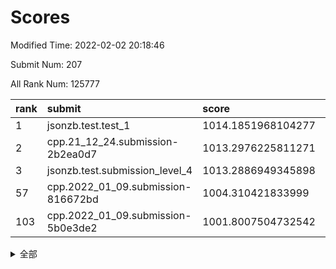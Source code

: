 # Scores

Modified Time: 2022-02-02 20:18:46

Submit Num: 207

All Rank Num: 125777

| rank |               submit               |       score        |       sigma        | pk_num |
| :--- | :--------------------------------- | :----------------- | :----------------- | :----- |
| 1    | jsonzb.test.test_1                 | 1014.1851968104277 | 0.8427267396938282 | 2428   |
| 2    | cpp.21_12_24.submission-2b2ea0d7   | 1013.2976225811271 | 0.7825704657858581 | 2430   |
| 3    | jsonzb.test.submission_level_4     | 1013.2886949345898 | 0.832167171879533  | 2432   |
| 57   | cpp.2022_01_09.submission-816672bd | 1004.310421833999  | 0.7244306610973643 | 2432   |
| 103  | cpp.2022_01_09.submission-5b0e3de2 | 1001.8007504732542 | 0.7135937129891894 | 2428   |


<details>
<summary>全部</summary>

| rank |                 submit                 |       score        |       sigma        | pk_num |
| :--- | :------------------------------------- | :----------------- | :----------------- | :----- |
| 1    | jsonzb.test.test_1                     | 1014.1851968104277 | 0.8427267396938282 | 2428   |
| 2    | cpp.21_12_24.submission-2b2ea0d7       | 1013.2976225811271 | 0.7825704657858581 | 2430   |
| 3    | jsonzb.test.submission_level_4         | 1013.2886949345898 | 0.832167171879533  | 2432   |
| 4    | gobigger.level_3.submission_level_3_29 | 1011.7165880216556 | 0.7982052699818869 | 2431   |
| 5    | gobigger.level_3.submission_level_3_2  | 1011.6498326955252 | 0.7829018322388619 | 2428   |
| 6    | gobigger.level_3.submission_level_3_27 | 1011.6155106509054 | 0.790898457123416  | 2431   |
| 7    | gobigger.level_3.submission_level_3_49 | 1011.3810904540449 | 0.7803998279633626 | 2430   |
| 8    | gobigger.level_3.submission_level_3_32 | 1011.3523722841408 | 0.7955713860859365 | 2429   |
| 9    | gobigger.level_3.submission_level_3_8  | 1011.0139726718987 | 0.774980942082166  | 2436   |
| 10   | gobigger.level_3.submission_level_3_20 | 1010.9266519267002 | 0.7522720621996891 | 2430   |
| 11   | gobigger.level_3.submission_level_3_35 | 1010.8960258054645 | 0.7673786951146142 | 2431   |
| 12   | gobigger.level_3.submission_level_3_16 | 1010.8187511305294 | 0.7626797435667242 | 2429   |
| 13   | gobigger.level_3.submission_level_3_46 | 1010.7272405718761 | 0.7880877724786367 | 2431   |
| 14   | gobigger.level_3.submission_level_3_28 | 1010.6629828443139 | 0.770053816517302  | 2432   |
| 15   | gobigger.level_3.submission_level_3_23 | 1010.6287497930496 | 0.7688832133914847 | 2433   |
| 16   | gobigger.level_3.submission_level_3_26 | 1010.6230456430353 | 0.761017909854592  | 2429   |
| 17   | gobigger.level_3.submission_level_3_33 | 1010.5235855875824 | 0.743982317011791  | 2433   |
| 18   | gobigger.level_3.submission_level_3_39 | 1010.4839788380158 | 0.7643668823393355 | 2427   |
| 19   | gobigger.level_3.submission_level_3_13 | 1010.2156109825969 | 0.7630011885024375 | 2431   |
| 20   | gobigger.level_3.submission_level_3_40 | 1010.1883765020647 | 0.7801181470300851 | 2433   |
| 21   | gobigger.level_3.submission_level_3_7  | 1010.0914752425573 | 0.7565351363202067 | 2431   |
| 22   | gobigger.level_3.submission_level_3_34 | 1010.071556102812  | 0.786335376309882  | 2428   |
| 23   | gobigger.level_3.submission_level_3_24 | 1010.0564867539048 | 0.7770340540262982 | 2433   |
| 24   | gobigger.level_3.submission_level_3_47 | 1010.0489176358167 | 0.7630351021278077 | 2433   |
| 25   | gobigger.level_3.submission_level_3_17 | 1009.975135707381  | 0.7506795073356848 | 2426   |
| 26   | gobigger.level_3.submission_level_3_11 | 1009.9421228328999 | 0.757398945833389  | 2432   |
| 27   | gobigger.level_3.submission_level_3_30 | 1009.8232716764226 | 0.7556923116722973 | 2426   |
| 28   | gobigger.level_3.submission_level_3_37 | 1009.6725837070351 | 0.7667816517320359 | 2431   |
| 29   | gobigger.level_3.submission_level_3_19 | 1009.6448206001254 | 0.7465025461022025 | 2430   |
| 30   | gobigger.level_3.submission_level_3_41 | 1009.6369562253058 | 0.7765832820074919 | 2424   |
| 31   | gobigger.level_3.submission_level_3_22 | 1009.612184198882  | 0.7538625659043866 | 2426   |
| 32   | gobigger.level_3.submission_level_3_0  | 1009.5801141593522 | 0.7605856470976307 | 2434   |
| 33   | gobigger.level_3.submission_level_3_1  | 1009.5790818695493 | 0.7598689804479746 | 2428   |
| 34   | gobigger.level_3.submission_level_3_10 | 1009.561985858359  | 0.7470228214464879 | 2433   |
| 35   | gobigger.level_3.submission_level_3_25 | 1009.5182303506856 | 0.7606444748122312 | 2433   |
| 36   | gobigger.level_3.submission_level_3_12 | 1009.5141057730162 | 0.7414137967943646 | 2430   |
| 37   | gobigger.level_3.submission_level_3_6  | 1009.4636655207003 | 0.7550763460513846 | 2430   |
| 38   | gobigger.level_3.submission_level_3_31 | 1009.3989966616285 | 0.7550585738536603 | 2430   |
| 39   | gobigger.level_3.submission_level_3_4  | 1009.3969711372885 | 0.7541375244956433 | 2427   |
| 40   | gobigger.level_3.submission_level_3_43 | 1009.3925228924682 | 0.7689957075599738 | 2433   |
| 41   | gobigger.level_3.submission_level_3_5  | 1009.2275127775617 | 0.7822224530265789 | 2430   |
| 42   | gobigger.level_3.submission_level_3_15 | 1009.2117518891032 | 0.7682240850654416 | 2433   |
| 43   | gobigger.level_3.submission_level_3_14 | 1009.2037327571302 | 0.7546074389091779 | 2434   |
| 44   | gobigger.level_3.submission_level_3_44 | 1009.2032673222146 | 0.7463401661373713 | 2427   |
| 45   | gobigger.level_3.submission_level_3_45 | 1009.1808002698796 | 0.764811106819112  | 2435   |
| 46   | gobigger.level_3.submission_level_3_18 | 1008.9745290567841 | 0.7560776212428597 | 2431   |
| 47   | gobigger.level_3.submission_level_3_42 | 1008.9543910621929 | 0.7477055454921412 | 2432   |
| 48   | gobigger.level_3.submission_level_3_36 | 1008.8599030335419 | 0.7610813559860727 | 2435   |
| 49   | gobigger.level_3.submission_level_3_38 | 1008.8023394815837 | 0.7512175187791542 | 2429   |
| 50   | gobigger.level_3.submission_level_3_9  | 1008.745437112713  | 0.7529830215086969 | 2427   |
| 51   | gobigger.level_3.submission_level_3_48 | 1008.6751470024952 | 0.7326551497892729 | 2426   |
| 52   | gobigger.level_3.submission_level_3_21 | 1008.6540674479089 | 0.7408145940164974 | 2431   |
| 53   | gobigger.level_3.submission_level_3_3  | 1008.3969128835287 | 0.7405986529950968 | 2430   |
| 54   | gobigger.level_1.submission_level_1_10 | 1004.6417876128079 | 0.7315214209820683 | 2434   |
| 55   | gobigger.level_1.submission_level_1_46 | 1004.4941373091604 | 0.720490718441256  | 2431   |
| 56   | gobigger.level_1.submission_level_1_5  | 1004.3210087052375 | 0.7164423497864921 | 2429   |
| 57   | cpp.2022_01_09.submission-816672bd     | 1004.310421833999  | 0.7244306610973643 | 2432   |
| 58   | gobigger.level_1.submission_level_1_31 | 1004.247334972741  | 0.7149638087364668 | 2428   |
| 59   | gobigger.level_1.submission_level_1_25 | 1004.2042185393199 | 0.7061110096287204 | 2427   |
| 60   | gobigger.level_1.submission_level_1_4  | 1004.0641944936445 | 0.7172060584354845 | 2428   |
| 61   | gobigger.level_1.submission_level_1_23 | 1004.0464729388705 | 0.7121647371587085 | 2434   |
| 62   | gobigger.level_1.submission_level_1_24 | 1004.0098582371972 | 0.7171885596463472 | 2431   |
| 63   | gobigger.level_1.submission_level_1_41 | 1003.8985850567909 | 0.7195347543852258 | 2430   |
| 64   | gobigger.level_1.submission_level_1_12 | 1003.886006122986  | 0.7287873378151819 | 2428   |
| 65   | gobigger.level_1.submission_level_1_26 | 1003.8453178633761 | 0.7291952066876112 | 2431   |
| 66   | gobigger.level_1.submission_level_1_22 | 1003.8179104759599 | 0.721851224400137  | 2435   |
| 67   | gobigger.level_1.submission_level_1_42 | 1003.7937911076615 | 0.7107170100672588 | 2431   |
| 68   | gobigger.level_1.submission_level_1_20 | 1003.7520164267999 | 0.7201284539152701 | 2429   |
| 69   | gobigger.level_1.submission_level_1_49 | 1003.7281299583993 | 0.7222754496035801 | 2427   |
| 70   | gobigger.level_1.submission_level_1_38 | 1003.7259538329832 | 0.7127817172519025 | 2434   |
| 71   | gobigger.level_1.submission_level_1_29 | 1003.5800348951547 | 0.715572065242809  | 2434   |
| 72   | gobigger.level_1.submission_level_1_40 | 1003.5667828818977 | 0.7139789758714927 | 2429   |
| 73   | gobigger.level_1.submission_level_1_48 | 1003.5443686826168 | 0.7239475575232567 | 2432   |
| 74   | gobigger.level_1.submission_level_1_15 | 1003.5334197401131 | 0.7216955737188422 | 2428   |
| 75   | gobigger.level_1.submission_level_1_6  | 1003.5259788908519 | 0.7133672408182195 | 2431   |
| 76   | gobigger.level_1.submission_level_1_36 | 1003.4816217506205 | 0.7181078827255669 | 2432   |
| 77   | gobigger.level_1.submission_level_1_43 | 1003.4747626897337 | 0.7210823694724224 | 2423   |
| 78   | gobigger.level_1.submission_level_1_44 | 1003.4332454208578 | 0.7123242614028916 | 2431   |
| 79   | gobigger.level_1.submission_level_1_39 | 1003.427040818806  | 0.7128581411215564 | 2429   |
| 80   | gobigger.level_1.submission_level_1_17 | 1003.4034051175169 | 0.7094917587257871 | 2437   |
| 81   | gobigger.level_1.submission_level_1_0  | 1003.3845248328786 | 0.718056806387171  | 2431   |
| 82   | gobigger.level_1.submission_level_1_9  | 1003.3753627848679 | 0.7098867708226916 | 2431   |
| 83   | gobigger.level_1.submission_level_1_19 | 1003.30670864854   | 0.7202632402485835 | 2431   |
| 84   | gobigger.level_1.submission_level_1_34 | 1003.223423777686  | 0.7106356893807397 | 2433   |
| 85   | gobigger.level_1.submission_level_1_28 | 1003.2081494137055 | 0.7120563471368389 | 2430   |
| 86   | gobigger.level_1.submission_level_1_1  | 1003.1747903423967 | 0.7123908660315292 | 2430   |
| 87   | gobigger.level_1.submission_level_1_32 | 1003.1534752432184 | 0.7108139753508875 | 2434   |
| 88   | gobigger.level_1.submission_level_1_30 | 1003.126614013919  | 0.7152417879947708 | 2426   |
| 89   | gobigger.level_1.submission_level_1_16 | 1003.0038251456783 | 0.7103105578064811 | 2429   |
| 90   | gobigger.level_1.submission_level_1_18 | 1002.9220165584718 | 0.7156594806656134 | 2437   |
| 91   | gobigger.level_1.submission_level_1_47 | 1002.8674380864401 | 0.7216183266128879 | 2428   |
| 92   | gobigger.level_1.submission_level_1_14 | 1002.8425227545342 | 0.7174486921760984 | 2432   |
| 93   | gobigger.level_1.submission_level_1_7  | 1002.8164243077737 | 0.7126663449667524 | 2432   |
| 94   | gobigger.level_1.submission_level_1_21 | 1002.8088229758814 | 0.7233381420741481 | 2430   |
| 95   | gobigger.level_1.submission_level_1_2  | 1002.7577558457551 | 0.7152398098058388 | 2433   |
| 96   | gobigger.level_1.submission_level_1_13 | 1002.7135918296693 | 0.7302929123954157 | 2428   |
| 97   | gobigger.level_1.submission_level_1_37 | 1002.6207219149151 | 0.723014860077572  | 2428   |
| 98   | gobigger.level_1.submission_level_1_45 | 1002.5771667503029 | 0.7244309127459484 | 2433   |
| 99   | gobigger.level_1.submission_level_1_27 | 1002.5230390186384 | 0.7126379955853637 | 2434   |
| 100  | gobigger.level_1.submission_level_1_8  | 1002.4779946586634 | 0.7189108795085046 | 2430   |
| 101  | gobigger.level_1.submission_level_1_3  | 1002.2644456400433 | 0.7092533553827327 | 2434   |
| 102  | gobigger.level_1.submission_level_1_11 | 1002.0584978196764 | 0.718826270338123  | 2430   |
| 103  | cpp.2022_01_09.submission-5b0e3de2     | 1001.8007504732542 | 0.7135937129891894 | 2428   |
| 104  | gobigger.level_1.submission_level_1_35 | 1001.775254769257  | 0.7112444889208172 | 2427   |
| 105  | gobigger.level_1.submission_level_1_33 | 1001.4957835120796 | 0.722455961102584  | 2431   |
| 106  | gobigger.random.submission_random_22   | 997.4324314486411  | 0.7116093952726708 | 2429   |
| 107  | gobigger.random.submission_random_32   | 997.3395015680667  | 0.7023185654625619 | 2434   |
| 108  | gobigger.random.submission_random_12   | 997.0605050848543  | 0.7096478896721624 | 2431   |
| 109  | gobigger.random.submission_random_19   | 996.8452295991524  | 0.7038200914098632 | 2425   |
| 110  | gobigger.random.submission_random_48   | 996.8110525121207  | 0.6999867839416652 | 2429   |
| 111  | gobigger.random.submission_random_28   | 996.6081832485538  | 0.7133843584971624 | 2425   |
| 112  | gobigger.random.submission_random_40   | 996.575091453487   | 0.7148117117748296 | 2434   |
| 113  | gobigger.random.submission_random_21   | 996.4733241228648  | 0.713565618936657  | 2431   |
| 114  | gobigger.random.submission_random_41   | 996.4597148342127  | 0.7114246267191817 | 2431   |
| 115  | gobigger.random.submission_random_24   | 996.3692410458273  | 0.7104250833576309 | 2430   |
| 116  | gobigger.random.submission_random_42   | 996.3684734041923  | 0.7278498698643763 | 2431   |
| 117  | gobigger.random.submission_random_49   | 996.3039546565319  | 0.7063321225091942 | 2434   |
| 118  | gobigger.random.submission_random_16   | 996.2910363020902  | 0.7170514943949495 | 2433   |
| 119  | gobigger.random.submission_random_31   | 996.2267729322359  | 0.7115264714873318 | 2431   |
| 120  | gobigger.random.submission_random_6    | 996.2236552755247  | 0.713958174229231  | 2429   |
| 121  | gobigger.random.submission_random_27   | 996.19194829558    | 0.7118121492240578 | 2429   |
| 122  | gobigger.random.submission_random_1    | 996.1454442441234  | 0.7003099166551188 | 2430   |
| 123  | gobigger.random.submission_random_36   | 996.1412509374449  | 0.7048549776133194 | 2426   |
| 124  | gobigger.random.submission_random_25   | 996.1312068699466  | 0.6995140137566774 | 2432   |
| 125  | gobigger.random.submission_random_39   | 996.1308257237074  | 0.7118478568572918 | 2431   |
| 126  | gobigger.random.submission_random_46   | 996.1236604236041  | 0.7115449491119187 | 2435   |
| 127  | gobigger.random.submission_random_10   | 996.0832317772425  | 0.7127713433174099 | 2430   |
| 128  | gobigger.random.submission_random_23   | 996.0629527868095  | 0.7076931280927862 | 2429   |
| 129  | gobigger.random.submission_random_9    | 995.9816835257614  | 0.7026229833774627 | 2429   |
| 130  | gobigger.random.submission_random_26   | 995.9432736644563  | 0.7114868590936974 | 2429   |
| 131  | gobigger.random.submission_random_30   | 995.9324502796369  | 0.7208148475874605 | 2432   |
| 132  | gobigger.random.submission_random_11   | 995.88464381745    | 0.7070100996254843 | 2435   |
| 133  | gobigger.random.submission_random_29   | 995.8507507831106  | 0.708024440418624  | 2434   |
| 134  | gobigger.random.submission_random_38   | 995.8383897593612  | 0.71380719028591   | 2434   |
| 135  | gobigger.random.submission_random_15   | 995.6605669287405  | 0.7111725954910836 | 2430   |
| 136  | gobigger.random.submission_random_17   | 995.6523504337731  | 0.7084125402714785 | 2432   |
| 137  | gobigger.random.submission_random_8    | 995.6281362387035  | 0.7045528240754969 | 2426   |
| 138  | gobigger.random.submission_random_4    | 995.5973933341919  | 0.7202954125553667 | 2430   |
| 139  | gobigger.random.submission_random_45   | 995.5913531903666  | 0.6974876375451324 | 2434   |
| 140  | gobigger.random.submission_random_47   | 995.5118770018759  | 0.7033019900328753 | 2433   |
| 141  | gobigger.random.submission_random_44   | 995.5030881148779  | 0.7210226812153854 | 2430   |
| 142  | gobigger.random.submission_random_2    | 995.4869286864518  | 0.7245061800102254 | 2428   |
| 143  | gobigger.random.submission_random_3    | 995.4307984439698  | 0.7191410452129553 | 2433   |
| 144  | gobigger.random.submission_random_34   | 995.4239649242279  | 0.7216402365807257 | 2426   |
| 145  | gobigger.random.submission_random_18   | 995.4192695904028  | 0.7066154281406659 | 2424   |
| 146  | gobigger.random.submission_random_5    | 995.3471063160976  | 0.7031257323085832 | 2427   |
| 147  | gobigger.random.submission_random_13   | 995.2072296727142  | 0.7050558627646315 | 2433   |
| 148  | gobigger.random.submission_random_7    | 995.0012468698983  | 0.7014739114076427 | 2428   |
| 149  | gobigger.random.submission_random_37   | 994.9551294491548  | 0.7077058071116099 | 2432   |
| 150  | gobigger.random.submission_random_43   | 994.8762492440837  | 0.7171447520966325 | 2429   |
| 151  | gobigger.random.submission_random_35   | 994.7399897897021  | 0.7300668765038887 | 2429   |
| 152  | gobigger.random.submission_random_20   | 994.697908070155   | 0.7206860019293178 | 2430   |
| 153  | gobigger.random.submission_random_14   | 994.6344105350692  | 0.7166748468614368 | 2427   |
| 154  | gobigger.random.submission_random_33   | 994.5797139478873  | 0.7193983185127185 | 2427   |
| 155  | gobigger.level_2.submission_level_2_34 | 993.9295255974041  | 0.7411447159713751 | 2436   |
| 156  | gobigger.level_2.submission_level_2_20 | 993.7657384566302  | 0.737910623156166  | 2430   |
| 157  | gobigger.random.submission_random_0    | 993.6825367833579  | 0.7122940900366372 | 2424   |
| 158  | gobigger.level_2.submission_level_2_8  | 993.1355748449937  | 0.7334755140992953 | 2435   |
| 159  | gobigger.level_2.submission_level_2_10 | 993.1037170403964  | 0.7405595138268587 | 2436   |
| 160  | gobigger.level_2.submission_level_2_39 | 993.0587079372563  | 0.740002559807745  | 2433   |
| 161  | gobigger.level_2.submission_level_2_31 | 993.0160834665029  | 0.7286021172127697 | 2436   |
| 162  | gobigger.level_2.submission_level_2_36 | 992.9086225258816  | 0.7402305805096469 | 2432   |
| 163  | gobigger.level_2.submission_level_2_40 | 992.8315082672353  | 0.715991699468575  | 2423   |
| 164  | gobigger.level_2.submission_level_2_23 | 992.7703019676627  | 0.7318195429220936 | 2425   |
| 165  | gobigger.level_2.submission_level_2_19 | 992.7465165945265  | 0.7399860490945787 | 2434   |
| 166  | gobigger.level_2.submission_level_2_1  | 992.7431764777149  | 0.716775711235327  | 2431   |
| 167  | gobigger.level_2.submission_level_2_49 | 992.6970660493612  | 0.7295451703117507 | 2425   |
| 168  | gobigger.level_2.submission_level_2_37 | 992.6449815941102  | 0.7457450709841744 | 2429   |
| 169  | gobigger.level_2.submission_level_2_2  | 992.6210289264169  | 0.7317855895500827 | 2426   |
| 170  | gobigger.level_2.submission_level_2_11 | 992.6131548270401  | 0.7551912799697134 | 2434   |
| 171  | gobigger.level_2.submission_level_2_21 | 992.5850477903538  | 0.734709344701386  | 2430   |
| 172  | gobigger.level_2.submission_level_2_0  | 992.5749263658242  | 0.7457424859102234 | 2436   |
| 173  | gobigger.level_2.submission_level_2_28 | 992.4980661853987  | 0.7549418446746948 | 2424   |
| 174  | gobigger.level_2.submission_level_2_17 | 992.4958700799107  | 0.7292694828458555 | 2430   |
| 175  | gobigger.level_2.submission_level_2_46 | 992.3490113995223  | 0.7429076958442985 | 2429   |
| 176  | gobigger.level_2.submission_level_2_7  | 992.3318046292992  | 0.7435804706573748 | 2430   |
| 177  | gobigger.level_2.submission_level_2_45 | 992.2626458184973  | 0.7383045870988768 | 2435   |
| 178  | gobigger.level_2.submission_level_2_6  | 992.2030292924129  | 0.7314126173480449 | 2429   |
| 179  | gobigger.level_2.submission_level_2_3  | 992.1469137948062  | 0.7309268761046588 | 2431   |
| 180  | gobigger.level_2.submission_level_2_16 | 992.1161431307705  | 0.7514783952729808 | 2427   |
| 181  | gobigger.level_2.submission_level_2_38 | 992.1150541968797  | 0.7402753598967569 | 2430   |
| 182  | gobigger.level_2.submission_level_2_13 | 992.0645953719592  | 0.7426861829983166 | 2430   |
| 183  | gobigger.level_2.submission_level_2_26 | 992.0416989910849  | 0.7338279991547592 | 2432   |
| 184  | gobigger.level_2.submission_level_2_48 | 991.9828855255514  | 0.7408324487245826 | 2430   |
| 185  | gobigger.level_2.submission_level_2_44 | 991.9609937458472  | 0.7729429113475458 | 2432   |
| 186  | gobigger.level_2.submission_level_2_27 | 991.8900794287464  | 0.746982182763251  | 2432   |
| 187  | gobigger.level_2.submission_level_2_22 | 991.8454031245062  | 0.7311805995733008 | 2432   |
| 188  | gobigger.level_2.submission_level_2_14 | 991.8030731541497  | 0.7328565326631861 | 2430   |
| 189  | gobigger.level_2.submission_level_2_33 | 991.7951715094075  | 0.7341708969867718 | 2431   |
| 190  | gobigger.level_2.submission_level_2_29 | 991.7812245718706  | 0.7556462688640478 | 2432   |
| 191  | gobigger.level_2.submission_level_2_35 | 991.7337305010421  | 0.7553295412453034 | 2423   |
| 192  | gobigger.level_2.submission_level_2_41 | 991.6196820474566  | 0.7330612310202221 | 2429   |
| 193  | gobigger.level_2.submission_level_2_12 | 991.6162129371224  | 0.7578410283207243 | 2434   |
| 194  | gobigger.level_2.submission_level_2_30 | 991.5259085391599  | 0.7642558630072223 | 2428   |
| 195  | gobigger.level_2.submission_level_2_32 | 991.5064088894493  | 0.7587406785328668 | 2435   |
| 196  | gobigger.level_2.submission_level_2_15 | 991.4549103172833  | 0.7573209901124969 | 2428   |
| 197  | gobigger.level_2.submission_level_2_24 | 991.2001177488014  | 0.7639896805456199 | 2433   |
| 198  | gobigger.level_2.submission_level_2_42 | 991.1334021963056  | 0.7422421971750921 | 2431   |
| 199  | gobigger.level_2.submission_level_2_5  | 991.1238564363344  | 0.7496947785026398 | 2431   |
| 200  | gobigger.level_2.submission_level_2_25 | 991.0117599803913  | 0.7592650020846271 | 2430   |
| 201  | gobigger.level_2.submission_level_2_18 | 990.8847871191693  | 0.7635879825303268 | 2430   |
| 202  | gobigger.level_2.submission_level_2_43 | 990.7459061477826  | 0.7887978504794734 | 2433   |
| 203  | gobigger.level_2.submission_level_2_4  | 990.5201431155054  | 0.7845012871389294 | 2432   |
| 204  | gobigger.level_2.submission_level_2_9  | 990.4724986807261  | 0.7603329331665883 | 2427   |
| 205  | gobigger.level_2.submission_level_2_47 | 990.4061888479212  | 0.7598321285895302 | 2432   |
| 206  | gobigger.none.submission_none_0        | 976.4337815420587  | 1.443146205268715  | 2430   |
| 207  | gobigger.none.submission_none_1        | 976.2789968101539  | 1.389710012662811  | 2437   |

</details>